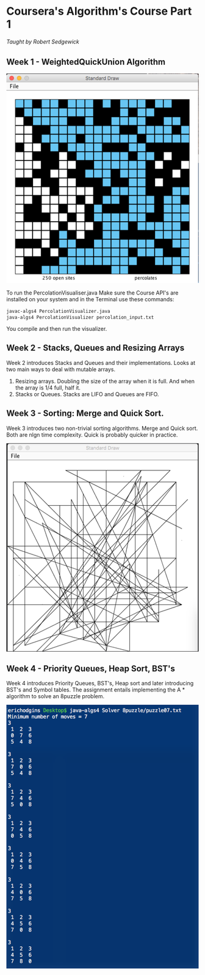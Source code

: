 # Coursera's Algorithm's Course Part 1
###### Taught by Robert Sedgewick
## Week 1 - WeightedQuickUnion Algorithm

![alt tag](https://github.com/EricHodgins/Coursera_Algorithms_Part1/blob/master/pictures/perclation_screenshot.png)

To run the PercolationVisualiser.java
Make sure the Course API's are installed on your system and in the Terminal use these commands:
```
javac-algs4 PercolationVisualizer.java
java-algs4 PercolationVisualizer percolation_input.txt
```
You compile and then run the visualizer.  

## Week 2 - Stacks, Queues and Resizing Arrays
Week 2 introduces Stacks and Queues and their implementations.  Looks at two main ways to deal with mutable arrays.

1. Resizing arrays. Doubling the size of the array when it is full. And when the array is 1/4 full, half it.
2. Stacks or Queues. Stacks are LIFO and Queues are FIFO.


## Week 3 - Sorting: Merge and Quick Sort.
Week 3 introduces two non-trivial sorting algorithms.  Merge and Quick sort.  Both are nlgn time complexity.  Quick is
probably quicker in practice.

![alt tag](https://github.com/EricHodgins/Coursera_Algorithms_Part1/blob/master/pictures/collinear_200pts.png)

## Week 4 - Priority Queues, Heap Sort, BST's
Week 4 introduces Priority Queues, BST's, Heap sort and later introducing BST's and Symbol tables.  The assignment entails implementing the A * algorithm to solve an 8puzzle problem.

![alt tag](https://github.com/EricHodgins/Coursera_Algorithms_Part1/blob/master/pictures/8puzzle.png)
